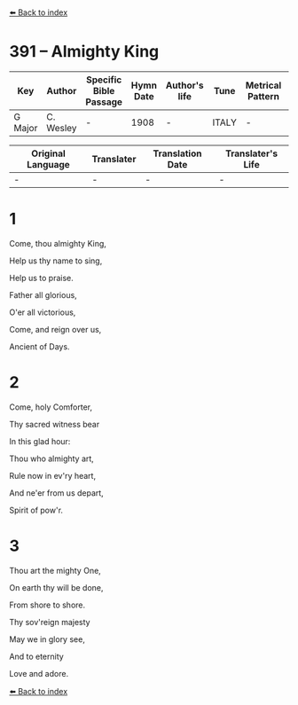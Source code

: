 [⬅️ Back to index](../README.md)

# 391 – Almighty King

Key | Author   | Specific Bible Passage     |Hymn Date |Author's life |Tune |Metrical Pattern   |Composer/Source
-- | --------- | ---------------------------|----------|--------------|-----|-------------------|-------------  
G Major |C. Wesley |- |1908 |- |ITALY |- |Giardini

Original Language | Translater | Translation Date   | Translater's Life  
----------------- | --------- | --------------------|-------------     
\- |- |- |-




# 1

Come, thou almighty King,

Help us thy name to sing,

Help us to praise.

Father all glorious,

O'er all victorious,

Come, and reign over us,

Ancient of Days.



# 2

Come, holy Comforter,

Thy sacred witness bear

In this glad hour:

Thou who almighty art,

Rule now in ev'ry heart,

And ne'er from us depart,

Spirit of pow'r.



# 3

Thou art the mighty One,

On earth thy will be done,

From shore to shore.

Thy sov'reign majesty 

May we in glory see,

And to eternity

Love and adore.



[⬅️ Back to index](../README.md)
